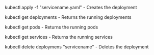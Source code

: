 kubectl apply -f "servicename.yaml" - Creates the deployment

kubectl get deployments - Returns the running deployments

kubectl get pods - Returns the running pods

kubectl get services - Returns the running services

kubectl delete deploymens "servicename" - Deletes the deployment
